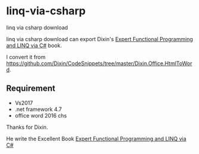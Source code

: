 ﻿# linq-via-csharp
linq via csharp download

linq via csharp download can export Dixin's [Expert Functional Programming and LINQ via C#](https://weblogs.asp.net/dixin/linq-via-csharp) book.

I convert it from https://github.com/Dixin/CodeSnippets/tree/master/Dixin.Office.HtmlToWord.

## Requirement
- Vs2017
- .net framework 4.7
- office word 2016 chs

Thanks for Dixin.

He write the Excellent Book [Expert Functional Programming and LINQ via C#](https://weblogs.asp.net/dixin/linq-via-csharp)